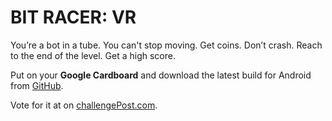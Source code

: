 BIT RACER: VR
=============

You’re a bot in a tube. You can't stop moving. Get coins. Don’t crash. Reach to the end of the level. Get a high score.

Put on your **Google Cardboard** and download the latest build for Android from [GitHub](https://github.com/drfuzzyness/BitRacerVR/raw/master/Builds/BitRacerVR.apk).

Vote for it at on [challengePost.com](http://challengepost.com/software/bitracervr).